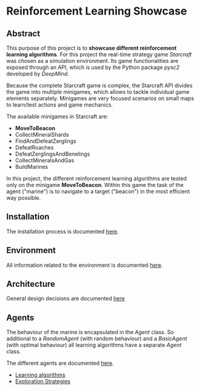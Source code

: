 # Reinforcement Learning Showcase
## Abstract
This purpose of this project is to **showcase different reinforcement 
learning algorithms**.
For this project the real-time strategy game *Starcraft* was chosen as a 
simulation environment. Its game functionalities are exposed through an API, which is used by the Python package *pysc2* developed by *DeepMind*.

Because the complete Starcraft game is complex, the Starcraft API 
divides the game into multiple minigames, which allows to tackle individual 
game elements separately. Minigames are very focused scenarios on small maps 
to learn/test actions and game mechanics.

The available minigames in Starcraft are:
* **MoveToBeacon**
* CollectMineralShards
* FindAndDefeatZerglings
* DefeatRoaches
* DefeatZerglingsAndBenelings
* CollectMineralsAndGas
* BuildMarines

In this project, the different reinforcement learning algorithms are tested 
only on the minigame **MoveToBeacon**. Within this game the task of the agent ("marine") is to navigate to a target ("beacon") in the most efficient way
possible.

## Installation
The installation process is documented [here](docs/Installation.md).

## Environment
All information related to the environment is documented 
[here](docs/Environment.md).

## Architecture
General design decisions are documented [here](docs/Architecture.md)

## Agents
The behaviour of the marine is encapsulated in the *Agent* class. So 
additional to a *RandomAgent* (with random behaviour) and a *BasicAgent* 
(with optimal behaviour) all learning algorithms have a separate *Agent* class.

The different agents are documented [here](docs/Agents.md).

* [Learning algorithms](docs/Agents.md)
* [Exploration Strategies](docs/ExplorationStrategies.md)